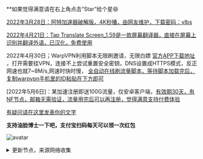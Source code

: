 **如果觉得满意请在右上角点击“Star”给个星😄

[2022年3月28日：阿特加速器破解版，4K秒播，由网友维护，下载密码：ylbs](https://ylbs.lanzoup.com/iVd8W0278smd)

[2022年4月21日：Tap Translate Screen_1.59是一款屏幕翻译器，直接在屏幕上识别并翻译外语，已汉化，免费使用](https://ylbs.lanzoul.com/iAWlJ03k1wgd)

2022年4月30日；WarpVPN利用脚本无限刷邀请，无限白嫖 [官方APP下载地址](https://1.1.1.1/) ，打开需要挂VPN，连接不上尝试重置安全密钥，DNS设置成HTTPS模式，反正网速也就7~8M/s,网速时快时慢， [全自动在线刷流量脚本，等待脚本加载完后，复制warpvpn手机里的ID粘贴在下方即可](https://replit.com/@aliilapro/warp)

[2022年5月6日]：某加速注册即送100G流量，仅安卓客户端，[有效期30天，有NF节点，邮箱无需验证，流量用完后可以再注册，觉得满意支持付费体验](https://az.400511.net/)

[有疑问请在这里发表你的文字](https://github.com/YoulianBoshi/lantern-vpn/discussions/103)


**支持油脸博士一下吧，支付宝扫码每天可以领一次红包**

![avatar](https://telegra.ph/file/2ff5d5da7a06f8fffc663.png)



<details><summary>更新节点，来源网络收集</summary>
<p>

#### 点击一下即可全部复制

    ss://Y2hhY2hhMjAtaWV0Zi1wb2x5MTMwNTp6aWRLbDJyY0xWQm0@92.38.184.228:55231#%F0%9F%87%B3%F0%9F%87%B1NL_1224
    vmess://ewogICJ2IjogMiwKICAicHMiOiAiIiwKICAiYWRkIjogIjAyMi5BUC5QT1AuQklHQUlSUE9SVC5ORVQiLAogICJwb3J0IjogNTIzNTYsCiAgImlkIjogIjE5M2JjOTFlLTEyYzUtNGQxMy1hN2VjLTFkZjY3ZGFmZDU1OSIsCiAgImFpZCI6IDAsCiAgIm5ldCI6ICJ3cyIsCiAgImhvc3QiOiAiIiwKICAicGF0aCI6ICIvIiwKICAidHlwZSI6ICIiLAogICJ0bHMiOiAiIiwKICAic25pIjogIiIsCiAgInNjeSI6ICJhdXRvIgp9
    vmess://ewogICJ2IjogMiwKICAicHMiOiAiIiwKICAiYWRkIjogIjAxN2EuQVAuUE9QLkJJR0FJUlBPUlQuTkVUIiwKICAicG9ydCI6IDUxMjAwLAogICJpZCI6ICIxOTNiYzkxZS0xMmM1LTRkMTMtYTdlYy0xZGY2N2RhZmQ1NTkiLAogICJhaWQiOiAwLAogICJuZXQiOiAid3MiLAogICJob3N0IjogIiIsCiAgInBhdGgiOiAiLyIsCiAgInR5cGUiOiAiIiwKICAidGxzIjogIiIsCiAgInNuaSI6ICIiLAogICJzY3kiOiAiYXV0byIKfQ==
    vmess://ewogICJ2IjogMiwKICAicHMiOiAiIiwKICAiYWRkIjogIjIwLjIwNS4xMjUuMjM2IiwKICAicG9ydCI6IDYwMDEyLAogICJpZCI6ICI5ZDdmYjQ5MC1mMTU5LTNiNTYtOGU4YS02MTRjNDVjMjk5ZDEiLAogICJhaWQiOiAyLAogICJuZXQiOiAid3MiLAogICJob3N0IjogIjIwLjIwNS4xMjUuMjM2IiwKICAicGF0aCI6ICIvIiwKICAidHlwZSI6ICIiLAogICJ0bHMiOiAiIiwKICAic25pIjogIiIsCiAgInNjeSI6ICJhdXRvIgp9
    vmess://ewogICJ2IjogMiwKICAicHMiOiAiIiwKICAiYWRkIjogIjIwLjIwNS4xMjUuMjM2IiwKICAicG9ydCI6IDIwMDA0LAogICJpZCI6ICI5ZDdmYjQ5MC1mMTU5LTNiNTYtOGU4YS02MTRjNDVjMjk5ZDEiLAogICJhaWQiOiAyLAogICJuZXQiOiAid3MiLAogICJob3N0IjogIjIwLjIwNS4xMjUuMjM2IiwKICAicGF0aCI6ICIvIiwKICAidHlwZSI6ICIiLAogICJ0bHMiOiAiIiwKICAic25pIjogIiIsCiAgInNjeSI6ICJhdXRvIgp9
    vmess://ewogICJ2IjogMiwKICAicHMiOiAiIiwKICAiYWRkIjogIjIwLjIwNS4xMjUuMjM2IiwKICAicG9ydCI6IDYwMDI2LAogICJpZCI6ICI5ZDdmYjQ5MC1mMTU5LTNiNTYtOGU4YS02MTRjNDVjMjk5ZDEiLAogICJhaWQiOiAyLAogICJuZXQiOiAid3MiLAogICJob3N0IjogIjIwLjIwNS4xMjUuMjM2IiwKICAicGF0aCI6ICIvIiwKICAidHlwZSI6ICIiLAogICJ0bHMiOiAiIiwKICAic25pIjogIiIsCiAgInNjeSI6ICJhdXRvIgp9
    trojan://e5d46365e25e31d94279c2bcf93390a2@sg-sr-116.mitoption.com:443/
    ss://YWVzLTI1Ni1jZmI6Rkc1ZGRMc01QYlY1Q3V0RQ@185.167.116.252:9050
    ss://YWVzLTI1Ni1jZmI6S25KR2FkM0ZxVHZqcWJhWA@185.167.116.252:9014
    ss://YWVzLTI1Ni1jZmI6TTN0MlpFUWNNR1JXQmpSYQ@185.167.116.252:9011
    ss://YWVzLTEyOC1jZmI6UWF6RWRjVGdiMTU5QCQq@14.29.124.168:25267
    ss://YWVzLTEyOC1jZmI6UWF6RWRjVGdiMTU5QCQq@14.29.124.168:25220
    ss://YWVzLTEyOC1nY206ZGVzcGVyYWRvai5jb21fZnJlZV9wcm94eV9kMzlt@music.desperadoj.com:30003
    ss://YWVzLTEyOC1jZmI6UWF6RWRjVGdiMTU5QCQq@14.29.124.168:25294
    ss://YWVzLTEyOC1jZmI6UWF6RWRjVGdiMTU5QCQq@14.29.124.168:25283
    ss://YWVzLTEyOC1jZmI6UWF6RWRjVGdiMTU5QCQq@14.29.124.168:25217
    ss://YWVzLTEyOC1nY206ZGVzcGVyYWRvai5jb21fZnJlZV9wcm94eV9kMzlt@101.132.192.212:30003
    ss://YWVzLTEyOC1jZmI6UWF6RWRjVGdiMTU5QCQq@180.163.62.91:10064
    ss://YWVzLTI1Ni1jZmI6RTRETk1mNzNrSFByZDhRcTdhcUdQZjdm@fkgfw-prod.i.sxl.cn:443
    ssr://MTQuMjkuMTI0LjE2ODoyNDA1ODpvcmlnaW46YWVzLTEyOC1jZmI6cGxhaW46VVdGNlJXUmpWR2RpTVRVNVFDUXEvP29iZnNwYXJhbT0mcHJvdG9wYXJhbT0mcmVtYXJrcz0
    ssr://Z3oxLjUyMTY4Lnh5ejoxMTEwNTphdXRoX2FlczEyOF9zaGExOmFlcy0yNTYtY2ZiOnRsczEuMl90aWNrZXRfYXV0aDpaWEJEYUVwVE16Vm1WZy8_b2Jmc3BhcmFtPVpXVTRNakV4TkRrdVltRnBaSFV1WTI5dCZwcm90b3BhcmFtPU1UUTVPbWQwT1dsdFp6QmtNbXB3JnJlbWFya3M9
    ssr://Z2RjbS0yLm9uZXNjbG91ZC50b3A6MjIwMjY6YXV0aF9hZXMxMjhfc2hhMTpyYzQtbWQ1Omh0dHBfc2ltcGxlOlprNXhZVFptLz9vYmZzcGFyYW09T1RjM1lqSXlNamd4TVM1dGFXTnliM052Wm5RdVkyOXQmcHJvdG9wYXJhbT1Nakk0TVRFNlJGWnNWVVF4JnJlbWFya3M9
    ssr://bm9kZTEub25lc2Nsb3VkLnRvcDo1MDAwMDphdXRoX2FlczEyOF9zaGExOnJjNC1tZDU6aHR0cF9zaW1wbGU6Wms1eFlUWm0vP29iZnNwYXJhbT1PVGMzWWpJeU1qZ3hNUzV0YVdOeWIzTnZablF1WTI5dCZwcm90b3BhcmFtPU1qSTRNVEU2UkZac1ZVUXgmcmVtYXJrcz0
    ssr://MTQuMjkuMTI0LjE2ODoyNDA2NjpvcmlnaW46YWVzLTEyOC1jZmI6cGxhaW46VVdGNlJXUmpWR2RpTVRVNVFDUXEvP29iZnNwYXJhbT0mcHJvdG9wYXJhbT0mcmVtYXJrcz0
    ssr://MTQuMjkuMTI0LjE2ODoyNDA0NjpvcmlnaW46YWVzLTEyOC1jZmI6cGxhaW46VVdGNlJXUmpWR2RpTVRVNVFDUXEvP29iZnNwYXJhbT0mcHJvdG9wYXJhbT0mcmVtYXJrcz0
    ssr://MTQuMjkuMTI0LjE2ODoyNDA2NDpvcmlnaW46YWVzLTEyOC1jZmI6cGxhaW46VVdGNlJXUmpWR2RpTVRVNVFDUXEvP29iZnNwYXJhbT0mcHJvdG9wYXJhbT0mcmVtYXJrcz0
    ssr://MTQuMjkuMTI0LjE2ODoyNDAwMTpvcmlnaW46YWVzLTEyOC1jZmI6cGxhaW46VVdGNlJXUmpWR2RpTVRVNVFDUXEvP29iZnNwYXJhbT0mcHJvdG9wYXJhbT0mcmVtYXJrcz0
    ssr://MTQuMjkuMTI0LjE2ODoyNDA4MzpvcmlnaW46YWVzLTEyOC1jZmI6cGxhaW46VVdGNlJXUmpWR2RpTVRVNVFDUXEvP29iZnNwYXJhbT0mcHJvdG9wYXJhbT0mcmVtYXJrcz0
    ssr://MTE3LjI4LjI0Mi4xMzc6OTM1OTpvcmlnaW46YWVzLTI1Ni1jZmI6cGxhaW46TnpNeE1UYzVOakkvP29iZnNwYXJhbT0mcHJvdG9wYXJhbT0mcmVtYXJrcz0
    ssr://MTQuMjkuMTI0LjE2ODoyNDA3MDpvcmlnaW46YWVzLTEyOC1jZmI6cGxhaW46VVdGNlJXUmpWR2RpTVRVNVFDUXEvP29iZnNwYXJhbT0mcHJvdG9wYXJhbT0mcmVtYXJrcz0
    ssr://MTQuMjkuMTI0LjE2ODoyNDA4NDpvcmlnaW46YWVzLTEyOC1jZmI6cGxhaW46VVdGNlJXUmpWR2RpTVRVNVFDUXEvP29iZnNwYXJhbT0mcHJvdG9wYXJhbT0mcmVtYXJrcz0
    ssr://MTQuMjkuMTI0LjE2ODoyNDA2MzpvcmlnaW46YWVzLTEyOC1jZmI6cGxhaW46VVdGNlJXUmpWR2RpTVRVNVFDUXEvP29iZnNwYXJhbT0mcHJvdG9wYXJhbT0mcmVtYXJrcz0
    ssr://aGtjaGlhbnNheDIubXNzZXJ2aWNldmlwLnB3OjkzNTk6b3JpZ2luOmFlcy0yNTYtY2ZiOnBsYWluOk56TXhNVGM1TmpJLz9vYmZzcGFyYW09JnByb3RvcGFyYW09JnJlbWFya3M9
    ssr://MTQuMjkuMTI0LjE2ODoyNDA1MzpvcmlnaW46YWVzLTEyOC1jZmI6cGxhaW46VVdGNlJXUmpWR2RpTVRVNVFDUXEvP29iZnNwYXJhbT0mcHJvdG9wYXJhbT0mcmVtYXJrcz0
    ssr://MTQuMjkuMTI0LjE2ODoyNDA5MjpvcmlnaW46YWVzLTEyOC1jZmI6cGxhaW46VVdGNlJXUmpWR2RpTVRVNVFDUXEvP29iZnNwYXJhbT0mcHJvdG9wYXJhbT0mcmVtYXJrcz0
    ssr://MTQuMjkuMTI0LjE2ODoyNDAwMDpvcmlnaW46YWVzLTEyOC1jZmI6cGxhaW46VVdGNlJXUmpWR2RpTVRVNVFDUXEvP29iZnNwYXJhbT0mcHJvdG9wYXJhbT0mcmVtYXJrcz0
    ssr://MTQuMjkuMTI0LjE2ODoyNDAzOTpvcmlnaW46YWVzLTEyOC1jZmI6cGxhaW46VVdGNlJXUmpWR2RpTVRVNVFDUXEvP29iZnNwYXJhbT0mcHJvdG9wYXJhbT0mcmVtYXJrcz0
    ssr://MTQuMjkuMTI0LjE2ODoyNDA1NzpvcmlnaW46YWVzLTEyOC1jZmI6cGxhaW46VVdGNlJXUmpWR2RpTVRVNVFDUXEvP29iZnNwYXJhbT0mcHJvdG9wYXJhbT0mcmVtYXJrcz0
    ssr://MTQuMjkuMTI0LjE2ODoyNDAwNTpvcmlnaW46YWVzLTEyOC1jZmI6cGxhaW46VVdGNlJXUmpWR2RpTVRVNVFDUXEvP29iZnNwYXJhbT0mcHJvdG9wYXJhbT0mcmVtYXJrcz0
    ssr://MTQuMjkuMTI0LjE2ODoyNDAzNzpvcmlnaW46YWVzLTEyOC1jZmI6cGxhaW46VVdGNlJXUmpWR2RpTVRVNVFDUXEvP29iZnNwYXJhbT0mcHJvdG9wYXJhbT0mcmVtYXJrcz0
    ssr://MTQuMjkuMTI0LjE2ODoyNDAwNjpvcmlnaW46YWVzLTEyOC1jZmI6cGxhaW46VVdGNlJXUmpWR2RpTVRVNVFDUXEvP29iZnNwYXJhbT0mcHJvdG9wYXJhbT0mcmVtYXJrcz0
    ssr://MTQuMjkuMTI0LjE2ODoyNDAyODpvcmlnaW46YWVzLTEyOC1jZmI6cGxhaW46VVdGNlJXUmpWR2RpTVRVNVFDUXEvP29iZnNwYXJhbT0mcHJvdG9wYXJhbT0mcmVtYXJrcz0
    ssr://MTQuMjkuMTI0LjE2ODoyNDA3MTpvcmlnaW46YWVzLTEyOC1jZmI6cGxhaW46VVdGNlJXUmpWR2RpTVRVNVFDUXEvP29iZnNwYXJhbT0mcHJvdG9wYXJhbT0mcmVtYXJrcz0
    ssr://MTQuMjkuMTI0LjE2ODoyNDA2OTpvcmlnaW46YWVzLTEyOC1jZmI6cGxhaW46VVdGNlJXUmpWR2RpTVRVNVFDUXEvP29iZnNwYXJhbT0mcHJvdG9wYXJhbT0mcmVtYXJrcz0
    ssr://Z3oyLjUyMTY4Lnh5ejoxMjEwNDphdXRoX2FlczEyOF9zaGExOmFlcy0yNTYtY2ZiOnRsczEuMl90aWNrZXRfYXV0aDpaWEJEYUVwVE16Vm1WZy8_b2Jmc3BhcmFtPVpXVTRNakV4TkRrdVltRnBaSFV1WTI5dCZwcm90b3BhcmFtPU1UUTVPbWQwT1dsdFp6QmtNbXB3JnJlbWFya3M9
    ssr://MTQuMjkuMTI0LjE2ODoyNDA5MTpvcmlnaW46YWVzLTEyOC1jZmI6cGxhaW46VVdGNlJXUmpWR2RpTVRVNVFDUXEvP29iZnNwYXJhbT0mcHJvdG9wYXJhbT0mcmVtYXJrcz0
    ssr://MTQuMjkuMTI0LjE2ODoyNDA3NjpvcmlnaW46YWVzLTEyOC1jZmI6cGxhaW46VVdGNlJXUmpWR2RpTVRVNVFDUXEvP29iZnNwYXJhbT0mcHJvdG9wYXJhbT0mcmVtYXJrcz0
    ssr://MTQuMjkuMTI0LjE2ODoyNDAxOTpvcmlnaW46YWVzLTEyOC1jZmI6cGxhaW46VVdGNlJXUmpWR2RpTVRVNVFDUXEvP29iZnNwYXJhbT0mcHJvdG9wYXJhbT0mcmVtYXJrcz0
    ssr://MTQuMjkuMTI0LjE2ODoyNDAyNzpvcmlnaW46YWVzLTEyOC1jZmI6cGxhaW46VVdGNlJXUmpWR2RpTVRVNVFDUXEvP29iZnNwYXJhbT0mcHJvdG9wYXJhbT0mcmVtYXJrcz0
    ssr://MTQuMjkuMTI0LjE2ODoyNDAxODpvcmlnaW46YWVzLTEyOC1jZmI6cGxhaW46VVdGNlJXUmpWR2RpTVRVNVFDUXEvP29iZnNwYXJhbT0mcHJvdG9wYXJhbT0mcmVtYXJrcz0
    ssr://MTQuMjkuMTI0LjE2ODoyNDA4NTpvcmlnaW46YWVzLTEyOC1jZmI6cGxhaW46VVdGNlJXUmpWR2RpTVRVNVFDUXEvP29iZnNwYXJhbT0mcHJvdG9wYXJhbT0mcmVtYXJrcz0
    ssr://Z3oyLjUyMTY4Lnh5ejoxMjExMDphdXRoX2FlczEyOF9zaGExOmFlcy0yNTYtY2ZiOnRsczEuMl90aWNrZXRfYXV0aDpaWEJEYUVwVE16Vm1WZy8_b2Jmc3BhcmFtPVpXVTRNakV4TkRrdVltRnBaSFV1WTI5dCZwcm90b3BhcmFtPU1UUTVPbWQwT1dsdFp6QmtNbXB3JnJlbWFya3M9
    vmess://ewogICJ2IjogMiwKICAicHMiOiAiIiwKICAiYWRkIjogInVzMjQwNTMuY2xvdWRtYXRyaXgueHl6IiwKICAicG9ydCI6IDI0MDUzLAogICJpZCI6ICJhOTkyYmU0Mi1iZWQ0LTMwMzctODc4OC05ZTg2MGNkNjM1ZDMiLAogICJhaWQiOiAyLAogICJuZXQiOiAid3MiLAogICJob3N0IjogInVzMjQwNTMuY2xvdWRtYXRyaXgueHl6IiwKICAicGF0aCI6ICIvaGxzL2NjdHY1cGhkLm0zdTgiLAogICJ0eXBlIjogIiIsCiAgInRscyI6ICIiLAogICJzbmkiOiAiIiwKICAic2N5IjogImF1dG8iCn0=
    vmess://ewogICJ2IjogMiwKICAicHMiOiAiIiwKICAiYWRkIjogInVzMjQwNTUuY2xvdWRtYXRyaXgueHl6IiwKICAicG9ydCI6IDI0MDU1LAogICJpZCI6ICJhOTkyYmU0Mi1iZWQ0LTMwMzctODc4OC05ZTg2MGNkNjM1ZDMiLAogICJhaWQiOiAyLAogICJuZXQiOiAid3MiLAogICJob3N0IjogInVzMjQwNTUuY2xvdWRtYXRyaXgueHl6IiwKICAicGF0aCI6ICIvaGxzL2NjdHY1cGhkLm0zdTgiLAogICJ0eXBlIjogIiIsCiAgInRscyI6ICIiLAogICJzbmkiOiAiIiwKICAic2N5IjogImF1dG8iCn0=
    vmess://ewogICJ2IjogMiwKICAicHMiOiAiIiwKICAiYWRkIjogInVzMjQwNTQuY2xvdWRtYXRyaXgueHl6IiwKICAicG9ydCI6IDI0MDU0LAogICJpZCI6ICI0NzlhOWRiYy1iODk2LTNmYzctOGY2OC1jMjZjOTJmM2FlMmEiLAogICJhaWQiOiAyLAogICJuZXQiOiAid3MiLAogICJob3N0IjogInVzMjQwNTQuY2xvdWRtYXRyaXgueHl6IiwKICAicGF0aCI6ICIvaGxzL2NjdHY1cGhkLm0zdTgiLAogICJ0eXBlIjogIiIsCiAgInRscyI6ICIiLAogICJzbmkiOiAiIiwKICAic2N5IjogImF1dG8iCn0=
    vmess://ewogICJ2IjogMiwKICAicHMiOiAiIiwKICAiYWRkIjogInVzMjQwNTEuY2xvdWRtYXRyaXgueHl6IiwKICAicG9ydCI6IDI0MDUxLAogICJpZCI6ICI0NzlhOWRiYy1iODk2LTNmYzctOGY2OC1jMjZjOTJmM2FlMmEiLAogICJhaWQiOiAyLAogICJuZXQiOiAid3MiLAogICJob3N0IjogInVzMjQwNTEuY2xvdWRtYXRyaXgueHl6IiwKICAicGF0aCI6ICIvaGxzL2NjdHY1cGhkLm0zdTgiLAogICJ0eXBlIjogIiIsCiAgInRscyI6ICIiLAogICJzbmkiOiAiIiwKICAic2N5IjogImF1dG8iCn0=
    vmess://ewogICJ2IjogMiwKICAicHMiOiAiIiwKICAiYWRkIjogInVzMjQwNy5jbG91ZG1hdHJpeC54eXoiLAogICJwb3J0IjogMjQwNywKICAiaWQiOiAiYTk5MmJlNDItYmVkNC0zMDM3LTg3ODgtOWU4NjBjZDYzNWQzIiwKICAiYWlkIjogMiwKICAibmV0IjogIndzIiwKICAiaG9zdCI6ICJ1czI0MDcuY2xvdWRtYXRyaXgueHl6IiwKICAicGF0aCI6ICIvaGxzL2NjdHY1cGhkLm0zdTgiLAogICJ0eXBlIjogIiIsCiAgInRscyI6ICIiLAogICJzbmkiOiAiIiwKICAic2N5IjogImF1dG8iCn0=
    vmess://ewogICJ2IjogMiwKICAicHMiOiAiIiwKICAiYWRkIjogInR3MjUwNS5jbG91ZG1hdHJpeC54eXoiLAogICJwb3J0IjogMjUwNSwKICAiaWQiOiAiNDc5YTlkYmMtYjg5Ni0zZmM3LThmNjgtYzI2YzkyZjNhZTJhIiwKICAiYWlkIjogMiwKICAibmV0IjogIndzIiwKICAiaG9zdCI6ICJ0dzI1MDUuY2xvdWRtYXRyaXgueHl6IiwKICAicGF0aCI6ICIvaGxzL2NjdHY1cGhkLm0zdTgiLAogICJ0eXBlIjogIiIsCiAgInRscyI6ICIiLAogICJzbmkiOiAiIiwKICAic2N5IjogImF1dG8iCn0=
    vmess://ewogICJ2IjogMiwKICAicHMiOiAiIiwKICAiYWRkIjogInNnMjExMDIuY2xvdWRtYXRyaXgueHl6IiwKICAicG9ydCI6IDIxMTAyLAogICJpZCI6ICI0NzlhOWRiYy1iODk2LTNmYzctOGY2OC1jMjZjOTJmM2FlMmEiLAogICJhaWQiOiAyLAogICJuZXQiOiAid3MiLAogICJob3N0IjogInNnMjExMDIuY2xvdWRtYXRyaXgueHl6IiwKICAicGF0aCI6ICIvaGxzL2NjdHY1cGhkLm0zdTgiLAogICJ0eXBlIjogIiIsCiAgInRscyI6ICIiLAogICJzbmkiOiAiIiwKICAic2N5IjogImF1dG8iCn0=
    vmess://ewogICJ2IjogMiwKICAicHMiOiAiIiwKICAiYWRkIjogInR3MjUwMi5jbG91ZG1hdHJpeC54eXoiLAogICJwb3J0IjogMjUwMiwKICAiaWQiOiAiNDc5YTlkYmMtYjg5Ni0zZmM3LThmNjgtYzI2YzkyZjNhZTJhIiwKICAiYWlkIjogMiwKICAibmV0IjogIndzIiwKICAiaG9zdCI6ICJ0dzI1MDIuY2xvdWRtYXRyaXgueHl6IiwKICAicGF0aCI6ICIvaGxzL2NjdHY1cGhkLm0zdTgiLAogICJ0eXBlIjogIiIsCiAgInRscyI6ICIiLAogICJzbmkiOiAiIiwKICAic2N5IjogImF1dG8iCn0=
    vmess://ewogICJ2IjogMiwKICAicHMiOiAiIiwKICAiYWRkIjogImhrMjcwMy5jbG91ZG1hdHJpeC54eXoiLAogICJwb3J0IjogMjcwMywKICAiaWQiOiAiNDc5YTlkYmMtYjg5Ni0zZmM3LThmNjgtYzI2YzkyZjNhZTJhIiwKICAiYWlkIjogMiwKICAibmV0IjogIndzIiwKICAiaG9zdCI6ICJoazI3MDMuY2xvdWRtYXRyaXgueHl6IiwKICAicGF0aCI6ICIvaGxzL2NjdHY1cGhkLm0zdTgiLAogICJ0eXBlIjogIiIsCiAgInRscyI6ICIiLAogICJzbmkiOiAiIiwKICAic2N5IjogImF1dG8iCn0=
    vmess://ewogICJ2IjogMiwKICAicHMiOiAiIiwKICAiYWRkIjogInR3MjE0MDEuY2xvdWRtYXRyaXgueHl6IiwKICAicG9ydCI6IDIxNDAxLAogICJpZCI6ICI0NzlhOWRiYy1iODk2LTNmYzctOGY2OC1jMjZjOTJmM2FlMmEiLAogICJhaWQiOiAyLAogICJuZXQiOiAid3MiLAogICJob3N0IjogInR3MjE0MDEuY2xvdWRtYXRyaXgueHl6IiwKICAicGF0aCI6ICIvaGxzL2NjdHY1cGhkLm0zdTgiLAogICJ0eXBlIjogIiIsCiAgInRscyI6ICIiLAogICJzbmkiOiAiIiwKICAic2N5IjogImF1dG8iCn0=
    vmess://ewogICJ2IjogMiwKICAicHMiOiAiIiwKICAiYWRkIjogInR3MjUwNS5jbG91ZG1hdHJpeC54eXoiLAogICJwb3J0IjogMjUwNSwKICAiaWQiOiAiYTk5MmJlNDItYmVkNC0zMDM3LTg3ODgtOWU4NjBjZDYzNWQzIiwKICAiYWlkIjogMiwKICAibmV0IjogIndzIiwKICAiaG9zdCI6ICJ0Lm1lL3ZwbmhhdCIsCiAgInBhdGgiOiAiL2hscy9jY3R2NXBoZC5tM3U4IiwKICAidHlwZSI6ICIiLAogICJ0bHMiOiAiIiwKICAic25pIjogIiIsCiAgInNjeSI6ICJhdXRvIgp9
    vmess://ewogICJ2IjogMiwKICAicHMiOiAiIiwKICAiYWRkIjogImhrMjEyMDEuY2xvdWRtYXRyaXgueHl6IiwKICAicG9ydCI6IDIxMjAxLAogICJpZCI6ICI0NzlhOWRiYy1iODk2LTNmYzctOGY2OC1jMjZjOTJmM2FlMmEiLAogICJhaWQiOiAyLAogICJuZXQiOiAid3MiLAogICJob3N0IjogImhrMjEyMDEuY2xvdWRtYXRyaXgueHl6IiwKICAicGF0aCI6ICIvaGxzL2NjdHY1cGhkLm0zdTgiLAogICJ0eXBlIjogIiIsCiAgInRscyI6ICIiLAogICJzbmkiOiAiIiwKICAic2N5IjogImF1dG8iCn0=
    trojan://87d5ee80-9dfa-4cb5-b644-062803bd0c19@cn2hn.sub-nthu.com:35005/
    trojan://87d5ee80-9dfa-4cb5-b644-062803bd0c19@cn2hn.sub-nthu.com:35002/
    trojan://87d5ee80-9dfa-4cb5-b644-062803bd0c19@shlt.sub-nthu.com:35001/
    trojan://87d5ee80-9dfa-4cb5-b644-062803bd0c19@szdx.sub-nthu.com:35005/
    trojan://87d5ee80-9dfa-4cb5-b644-062803bd0c19@ygzyd.sub-nthu.com:35003/
    trojan://87d5ee80-9dfa-4cb5-b644-062803bd0c19@shlt.sub-nthu.com:35000/?sni=shlt.sub-nthu.com
    trojan://87d5ee80-9dfa-4cb5-b644-062803bd0c19@shlt.sub-nthu.com:35003/?sni=shlt.sub-nthu.com
    trojan://87d5ee80-9dfa-4cb5-b644-062803bd0c19@hnlt.sub-nthu.com:35000/?sni=hnlt.sub-nthu.com
    trojan://87d5ee80-9dfa-4cb5-b644-062803bd0c19@shlt.sub-nthu.com:35005/?sni=tw-1.sub-nthu.com
    trojan://87d5ee80-9dfa-4cb5-b644-062803bd0c19@ygzyd.sub-nthu.com:35005/
    trojan://87d5ee80-9dfa-4cb5-b644-062803bd0c19@shlt.sub-nthu.com:35002/
    trojan://87d5ee80-9dfa-4cb5-b644-062803bd0c19@hnlt.sub-nthu.com:35005/
    ss://YWVzLTI1Ni1nY206MTNmOTFkN2ZkMjQ2MWFhOGFjMTc4ZDM2MGQ5NGIyYTg@185.237.98.69:3212
    ss://Y2hhY2hhMjAtaWV0Zi1wb2x5MTMwNTpHIXlCd1BXSDNWYW8@148.66.56.99:804
    ss://Y2hhY2hhMjAtaWV0Zi1wb2x5MTMwNTpHIXlCd1BXSDNWYW8@148.66.56.99:801
    ss://Y2hhY2hhMjAtaWV0Zi1wb2x5MTMwNTpHIXlCd1BXSDNWYW8@148.66.56.99:810
    trojan://508c98e6-aa9b-4afc-b97a-3151fe5860dd@hkbn.okvpn.xyz:12000/
    ssr://MjEzLjE4My41My4xNzc6OTA0MDpvcmlnaW46YWVzLTI1Ni1jZmI6cGxhaW46Y0RsNk5VSldRVVJJTWxsR2N6Tk5UZy8_b2Jmc3BhcmFtPSZwcm90b3BhcmFtPSZyZW1hcmtzPQ
    ssr://MjEzLjE4My41My4xNzc6OTA0MzpvcmlnaW46YWVzLTI1Ni1jZmI6cGxhaW46U0ZOYWRYbEtVV05YWlRoa2VFNWtSZy8_b2Jmc3BhcmFtPSZwcm90b3BhcmFtPSZyZW1hcmtzPQ
    ssr://MjEzLjE4My41My4xNzc6OTAyNDpvcmlnaW46YWVzLTI1Ni1jZmI6cGxhaW46UW1WcWNsRjJkSFU1YzNGVlpVNTFXZy8_b2Jmc3BhcmFtPSZwcm90b3BhcmFtPSZyZW1hcmtzPQ
    ssr://MjEzLjE4My41My4xNzc6OTA0MTpvcmlnaW46YWVzLTI1Ni1jZmI6cGxhaW46VlRaeGJsbFNhR1o1UkcxdU9ITm5iZy8_b2Jmc3BhcmFtPSZwcm90b3BhcmFtPSZyZW1hcmtzPQ
    ssr://MjEzLjE4My41My4xNzc6OTA5NDpvcmlnaW46YWVzLTI1Ni1jZmI6cGxhaW46Y25CbllrNXVWVGx5UkVSVk5HRlhXZy8_b2Jmc3BhcmFtPSZwcm90b3BhcmFtPSZyZW1hcmtzPQ
    ssr://MjEzLjE4My41My4xNzc6OTAwMTpvcmlnaW46YWVzLTI1Ni1jZmI6cGxhaW46Vld0WVVuTllkbEkyWW5WRVRVY3lXUS8_b2Jmc3BhcmFtPSZwcm90b3BhcmFtPSZyZW1hcmtzPQ
    ssr://MjEzLjE4My41My4xNzc6OTAzMzpvcmlnaW46YWVzLTI1Ni1jZmI6cGxhaW46VlZSS1FUVTNlWEJyTWxoTFVYQnViUS8_b2Jmc3BhcmFtPSZwcm90b3BhcmFtPSZyZW1hcmtzPQ
    ssr://MjEzLjE4My41My4xNzc6OTA1NzpvcmlnaW46YWVzLTI1Ni1jZmI6cGxhaW46ZDJwVWRXZFlNMXAwU0UxQ09XTXpXZy8_b2Jmc3BhcmFtPSZwcm90b3BhcmFtPSZyZW1hcmtzPQ
    ss://YWVzLTI1Ni1jZmI6ODQ2MDQwMDEzMA@185.225.19.64:50003
    trojan://f422be13-9143-4266-b355-ff004658853e@tw.node.qchwnd.moe:44608/
    vmess://ewogICJ2IjogMiwKICAicHMiOiAiIiwKICAiYWRkIjogIjIwLjIwNS4xMjUuMjM2IiwKICAicG9ydCI6IDYwMDEzLAogICJpZCI6ICI5ZDdmYjQ5MC1mMTU5LTNiNTYtOGU4YS02MTRjNDVjMjk5ZDEiLAogICJhaWQiOiAyLAogICJuZXQiOiAid3MiLAogICJob3N0IjogIjIwLjIwNS4xMjUuMjM2IiwKICAicGF0aCI6ICIvIiwKICAidHlwZSI6ICIiLAogICJ0bHMiOiAiIiwKICAic25pIjogIiIsCiAgInNjeSI6ICJhdXRvIgp9
    vmess://ewogICJ2IjogMiwKICAicHMiOiAiIiwKICAiYWRkIjogIjIwLjI0Ljc3LjIwNCIsCiAgInBvcnQiOiA2MDAxNywKICAiaWQiOiAiOWQ3ZmI0OTAtZjE1OS0zYjU2LThlOGEtNjE0YzQ1YzI5OWQxIiwKICAiYWlkIjogMiwKICAibmV0IjogIndzIiwKICAiaG9zdCI6ICIyMC4yNC43Ny4yMDQiLAogICJwYXRoIjogIi8iLAogICJ0eXBlIjogIiIsCiAgInRscyI6ICIiLAogICJzbmkiOiAiIiwKICAic2N5IjogImF1dG8iCn0=
    vmess://ewogICJ2IjogMiwKICAicHMiOiAiIiwKICAiYWRkIjogIjIwLjI0Ljc3LjIwNCIsCiAgInBvcnQiOiA2MDAxNiwKICAiaWQiOiAiOWQ3ZmI0OTAtZjE1OS0zYjU2LThlOGEtNjE0YzQ1YzI5OWQxIiwKICAiYWlkIjogMiwKICAibmV0IjogIndzIiwKICAiaG9zdCI6ICIyMC4yNC43Ny4yMDQiLAogICJwYXRoIjogIi8iLAogICJ0eXBlIjogIiIsCiAgInRscyI6ICIiLAogICJzbmkiOiAiIiwKICAic2N5IjogImF1dG8iCn0=
    vmess://ewogICJ2IjogMiwKICAicHMiOiAiIiwKICAiYWRkIjogIjIwLjI0Ljc3LjIwNCIsCiAgInBvcnQiOiA2MDAxMCwKICAiaWQiOiAiOWQ3ZmI0OTAtZjE1OS0zYjU2LThlOGEtNjE0YzQ1YzI5OWQxIiwKICAiYWlkIjogMiwKICAibmV0IjogIndzIiwKICAiaG9zdCI6ICIyMC4yNC43Ny4yMDQiLAogICJwYXRoIjogIi8iLAogICJ0eXBlIjogIiIsCiAgInRscyI6ICIiLAogICJzbmkiOiAiIiwKICAic2N5IjogImF1dG8iCn0=
    vmess://ewogICJ2IjogMiwKICAicHMiOiAiIiwKICAiYWRkIjogIjIwLjI0Ljc3LjIwNCIsCiAgInBvcnQiOiA2MDAyOCwKICAiaWQiOiAiOWQ3ZmI0OTAtZjE1OS0zYjU2LThlOGEtNjE0YzQ1YzI5OWQxIiwKICAiYWlkIjogMiwKICAibmV0IjogIndzIiwKICAiaG9zdCI6ICIyMC4yNC43Ny4yMDQiLAogICJwYXRoIjogIi8iLAogICJ0eXBlIjogIiIsCiAgInRscyI6ICIiLAogICJzbmkiOiAiIiwKICAic2N5IjogImF1dG8iCn0=
    vmess://ewogICJ2IjogMiwKICAicHMiOiAiIiwKICAiYWRkIjogIjIwLjI0Ljc3LjIwNCIsCiAgInBvcnQiOiA2MDAxNCwKICAiaWQiOiAiOWQ3ZmI0OTAtZjE1OS0zYjU2LThlOGEtNjE0YzQ1YzI5OWQxIiwKICAiYWlkIjogMiwKICAibmV0IjogIndzIiwKICAiaG9zdCI6ICIyMC4yNC43Ny4yMDQiLAogICJwYXRoIjogIi8iLAogICJ0eXBlIjogIiIsCiAgInRscyI6ICIiLAogICJzbmkiOiAiIiwKICAic2N5IjogImF1dG8iCn0=
    vmess://ewogICJ2IjogMiwKICAicHMiOiAiIiwKICAiYWRkIjogIjIwLjIwNS4xMjUuMjM2IiwKICAicG9ydCI6IDUwMDE5LAogICJpZCI6ICI5ZDdmYjQ5MC1mMTU5LTNiNTYtOGU4YS02MTRjNDVjMjk5ZDEiLAogICJhaWQiOiAyLAogICJuZXQiOiAidGNwIiwKICAiaG9zdCI6ICIyMC4yMDUuMTI1LjIzNiIsCiAgInBhdGgiOiAiLyIsCiAgInR5cGUiOiAibm9uZSIsCiAgInRscyI6ICIiLAogICJzbmkiOiAiIiwKICAic2N5IjogImF1dG8iCn0=
    vmess://ewogICJ2IjogMiwKICAicHMiOiAiIiwKICAiYWRkIjogIjIwLjI0Ljc3LjIwNCIsCiAgInBvcnQiOiA2MDAxNSwKICAiaWQiOiAiOWQ3ZmI0OTAtZjE1OS0zYjU2LThlOGEtNjE0YzQ1YzI5OWQxIiwKICAiYWlkIjogMiwKICAibmV0IjogIndzIiwKICAiaG9zdCI6ICIyMC4yNC43Ny4yMDQiLAogICJwYXRoIjogIi8iLAogICJ0eXBlIjogIiIsCiAgInRscyI6ICIiLAogICJzbmkiOiAiIiwKICAic2N5IjogImF1dG8iCn0=
    ss://YWVzLTI1Ni1jZmI6MWU1MTExNjk5YzQ1NDk2ZGE4NDExMmYzNWRiNjY1YzQ@165.232.169.142:29332
    vmess://ewogICJ2IjogMiwKICAicHMiOiAiIiwKICAiYWRkIjogIjIwLjIwNS4xMjUuMjM2IiwKICAicG9ydCI6IDYwMDA4LAogICJpZCI6ICI5ZDdmYjQ5MC1mMTU5LTNiNTYtOGU4YS02MTRjNDVjMjk5ZDEiLAogICJhaWQiOiAyLAogICJuZXQiOiAid3MiLAogICJob3N0IjogIiIsCiAgInBhdGgiOiAiLyIsCiAgInR5cGUiOiAiIiwKICAidGxzIjogIiIsCiAgInNuaSI6ICIiLAogICJzY3kiOiAiYXV0byIKfQ==
    vmess://ewogICJ2IjogMiwKICAicHMiOiAiIiwKICAiYWRkIjogIjIwLjI0Ljc3LjIwNCIsCiAgInBvcnQiOiA2MDAzMSwKICAiaWQiOiAiOWQ3ZmI0OTAtZjE1OS0zYjU2LThlOGEtNjE0YzQ1YzI5OWQxIiwKICAiYWlkIjogMiwKICAibmV0IjogIndzIiwKICAiaG9zdCI6ICIiLAogICJwYXRoIjogIi8iLAogICJ0eXBlIjogIiIsCiAgInRscyI6ICIiLAogICJzbmkiOiAiIiwKICAic2N5IjogImF1dG8iCn0=
    vmess://ewogICJ2IjogMiwKICAicHMiOiAiIiwKICAiYWRkIjogImFwcC5zc2ZyZWUucnUiLAogICJwb3J0IjogNDQzLAogICJpZCI6ICI5NGVhMWM2YS1kMjBjLTExZWMtYTJlNS0wMDAwMTcwMjIwMDgiLAogICJhaWQiOiA2NCwKICAibmV0IjogIndzIiwKICAiaG9zdCI6ICIiLAogICJwYXRoIjogIi9nZXR3ZWF0aGVyIiwKICAidHlwZSI6ICIiLAogICJ0bHMiOiAidGxzIiwKICAic25pIjogIiIsCiAgInNjeSI6ICJhdXRvIgp9
    trojan://55af954a-7634-4f28-8acf-8a64ca9fc4cd@an011.oioav.com:52306/
    ss://YWVzLTI1Ni1jZmI6Qk5tQVhYeEFIWXBUUmR6dQ@103.172.116.9:9020
    ss://YWVzLTI1Ni1jZmI6VVRKQTU3eXBrMlhLUXBubQ@103.172.116.6:9033
    ss://YWVzLTI1Ni1jZmI6U241QjdqVHFyNzZhQ0pUOA@103.172.116.9:9097
    ss://YWVzLTI1Ni1jZmI6ZjhucEtnTnpka3NzMnl0bg@103.172.116.9:9088
    ss://YWVzLTI1Ni1jZmI6Z1lDWVhma1VRRXMyVGFKUQ@103.172.116.9:9038
    ssr://MTAzLjE3Mi4xMTYuOTo5MDcwOm9yaWdpbjphZXMtMjU2LWNmYjpwbGFpbjpZbVkzZGpNek5FdExSRll6V1VSb1NBLz9vYmZzcGFyYW09JnByb3RvcGFyYW09JnJlbWFya3M9
    ssr://MTE3LjI4LjI0Mi4xMzc6OTM1OTpvcmlnaW46YWVzLTI1Ni1jZmI6cGxhaW46TnpNeE1UYzVOakkvP29iZnNwYXJhbT0mcHJvdG9wYXJhbT0mcmVtYXJrcz0
    ss://YWVzLTEyOC1nY206ZGVzcGVyYWRvai5jb21fZnJlZV9wcm94eV9kMzlt@101.132.192.212:30003
    ss://YWVzLTEyOC1jZmI6UWF6RWRjVGdiMTU5QCQq@14.29.124.168:25271
    ss://YWVzLTEyOC1jZmI6UWF6RWRjVGdiMTU5QCQq@14.29.124.168:25279
    ss://YWVzLTEyOC1jZmI6UWF6RWRjVGdiMTU5QCQq@14.29.124.168:25238
    ss://YWVzLTEyOC1jZmI6UWF6RWRjVGdiMTU5QCQq@14.29.124.168:25294
    ss://YWVzLTEyOC1jZmI6UWF6RWRjVGdiMTU5QCQq@14.29.124.168:25296
    ss://YWVzLTEyOC1jZmI6UWF6RWRjVGdiMTU5QCQq@14.29.124.168:25256
    ss://YWVzLTEyOC1jZmI6UWF6RWRjVGdiMTU5QCQq@14.29.124.168:25231
    ss://YWVzLTEyOC1jZmI6UWF6RWRjVGdiMTU5QCQq@14.29.124.168:25252
    ss://YWVzLTEyOC1jZmI6UWF6RWRjVGdiMTU5QCQq@14.29.124.168:25283
    ss://YWVzLTEyOC1jZmI6UWF6RWRjVGdiMTU5QCQq@14.29.124.168:25219
    ss://YWVzLTEyOC1jZmI6UWF6RWRjVGdiMTU5QCQq@14.29.124.168:25230
    ssr://MTE3LjI4LjI0Mi4xMzc6OTM1OTpvcmlnaW46YWVzLTI1Ni1jZmI6cGxhaW46TnpNeE1UYzVOakkvP29iZnNwYXJhbT0mcHJvdG9wYXJhbT0mcmVtYXJrcz0
    ss://YWVzLTI1Ni1jZmI6YTNHRll0MzZTbTgyVnlzOQ@213.183.53.177:9000
    ssr://MjEzLjE4My41My4xNzc6OTA0MDpvcmlnaW46YWVzLTI1Ni1jZmI6cGxhaW46Y0RsNk5VSldRVVJJTWxsR2N6Tk5UZy8_b2Jmc3BhcmFtPSZwcm90b3BhcmFtPSZyZW1hcmtzPQ
    ssr://MjEzLjE4My41My4xNzc6OTA1NzpvcmlnaW46YWVzLTI1Ni1jZmI6cGxhaW46ZDJwVWRXZFlNMXAwU0UxQ09XTXpXZy8_b2Jmc3BhcmFtPSZwcm90b3BhcmFtPSZyZW1hcmtzPQ
    ssr://MjEzLjE4My41My4xNzc6OTA0NTpvcmlnaW46YWVzLTI1Ni1jZmI6cGxhaW46VEhBeU4zSnhlVXB4TnpKaVduTnhXQS8_b2Jmc3BhcmFtPSZwcm90b3BhcmFtPSZyZW1hcmtzPQ
    ss://Y2hhY2hhMjAtaWV0Zi1wb2x5MTMwNTp6aWRLbDJyY0xWQm0@92.38.184.228:55231
    trojan://006baa3f-4bc3-4915-b60d-c8c5dae11a11@jgwhdlb3.gaox.ml:443/
    ss://YWVzLTI1Ni1jZmI6MWU1MTExNjk5YzQ1NDk2ZGE4NDExMmYzNWRiNjY1YzQ@165.232.169.142:29332
    ssr://MTE3LjI4LjI0Mi4xMzc6OTM1OTpvcmlnaW46YWVzLTI1Ni1jZmI6cGxhaW46TnpNeE1UYzVOakkvP29iZnNwYXJhbT0mcHJvdG9wYXJhbT0mcmVtYXJrcz0
    ss://cmM0LW1kNTpYaW9uZ21hb0BeaW9zLnNz@61.111.128.153:8888
    ss://Y2hhY2hhMjAtaWV0Zi1wb2x5MTMwNTp6aWRLbDJyY0xWQm0@92.38.184.228:55231
    vmess://ewogICJ2IjogMiwKICAicHMiOiAi5rK56IS45Y2a5aOr5q2j5Zyo55yL552A5L2g5ZGiIiwKICAiYWRkIjogImZyLWRpcmVjdC1jZG4ubm9kZTAwMS54eXoiLAogICJwb3J0IjogMjA4NiwKICAiaWQiOiAiYTFmM2U4NjctOGY4ZC0zNzYzLWJiODAtMjFkYTU2MWU2NzE0IiwKICAiYWlkIjogMCwKICAibmV0IjogIndzIiwKICAiaG9zdCI6ICJmci1kaXJlY3QtY2RuLm5vZGUwMDEueHl6IiwKICAicGF0aCI6ICIvbWciLAogICJ0eXBlIjogIiIsCiAgInRscyI6ICIiLAogICJzbmkiOiAiIiwKICAic2N5IjogImF1dG8iCn0=
